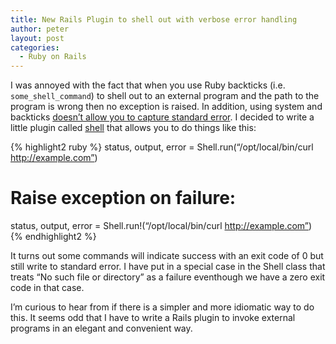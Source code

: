 ```yaml
---
title: New Rails Plugin to shell out with verbose error handling
author: peter
layout: post
categories:
  - Ruby on Rails
---
```

I was annoyed with the fact that when you use Ruby backticks (i.e. `some_shell_command`) to shell out to an external program and the path to the program is wrong then no exception is raised. In addition, using system and backticks [doesn’t allow you to capture standard error][1]. I decided to write a little plugin called [shell][2] that allows you to do things like this:

{% highlight2 ruby %}
status, output, error = Shell.run(“/opt/local/bin/curl http://example.com”)
# Raise exception on failure:
status, output, error = Shell.run!(“/opt/local/bin/curl http://example.com”)
{% endhighlight2 %}

It turns out some commands will indicate success with an exit code of 0 but still write to standard error. I have put in a special case in the Shell class that treats “No such file or directory” as a failure eventhough we have a zero exit code in that case.

I’m curious to hear from if there is a simpler and more idiomatic way to do this. It seems odd that I have to write a Rails plugin to invoke external programs in an elegant and convenient way.

 [1]: http://tech.natemurray.com/2007/03/ruby-shell-commands.html
 [2]: http://github.com/mynewsdesk/shell/tree/master